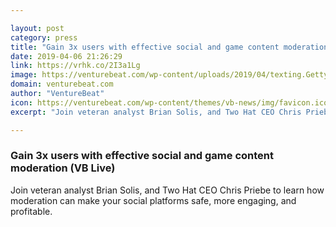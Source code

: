 ```yaml
---

layout: post
category: press
title: "Gain 3x users with effective social and game content moderation (VB Live)"
date: 2019-04-06 21:26:29
link: https://vrhk.co/2I3a1Lg
image: https://venturebeat.com/wp-content/uploads/2019/04/texting.GettyImages-944229988.jpg?w=1200&strip=all
domain: venturebeat.com
author: "VentureBeat"
icon: https://venturebeat.com/wp-content/themes/vb-news/img/favicon.ico
excerpt: "Join veteran analyst Brian Solis, and Two Hat CEO Chris Priebe to learn how moderation can make your social platforms safe, more engaging, and profitable."

---
```


### Gain 3x users with effective social and game content moderation (VB Live)

Join veteran analyst Brian Solis, and Two Hat CEO Chris Priebe to learn how moderation can make your social platforms safe, more engaging, and profitable.